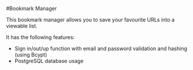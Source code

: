 #Bookmark Manager

This bookmark manager allows you to save your favourite URLs into a viewable list.

It has the following features:
- Sign in/out/up function with email and password validation and hashing (using Bcypt)
- PostgreSQL database usage
